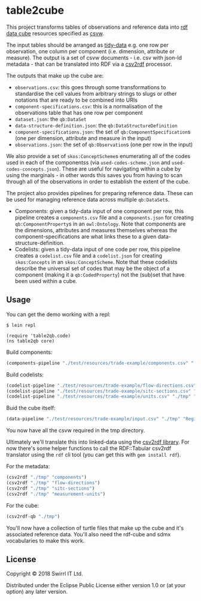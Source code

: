# table2cube

This project transforms tables of observations and reference data into [rdf data cube](https://www.w3.org/TR/vocab-data-cube/) resources specified as [csvw](https://github.com/w3c/csvw).

The input tables should be arranged as [tidy-data](http://vita.had.co.nz/papers/tidy-data.pdf) e.g. one row per observation, one column per component (i.e. dimension, attribute or measure). The output is a set of csvw documents - i.e. csv with json-ld metadata - that can be translated into RDF via a [csv2rdf](http://www.w3.org/TR/csv2rdf/) processor.

The outputs that make up the cube are:

- `observations.csv`: this goes through some transformations to standardise the cell values from arbitrary strings to slugs or other notations that are ready to be combined into URIs
- `component-specifications.csv`: this is a normalisation of the observations table that has one row per component
- `dataset.json`: the `qb:DataSet`
- `data-structure-definition.json`: the `qb:DataStructureDefinition`
- `component-specifications.json`: the set of `qb:ComponentSpecification`s (one per dimension, attribute and measure in the input)
- `observations.json`: the set of `qb:Observation`s (one per row in the input)

We also provide a set of `skos:ConceptScheme`s enumerating all of the codes used in each of the componentss (via `used-codes-scheme.json` and `used-codes-concepts.json`). These are useful for navigating within a cube by using the marginals - in other words this saves you from having to scan through all of the observations in order to establish the extent of the cube.

The project also provides pipelines for preparing reference data. These can be used for managing reference data across multiple `qb:DataSet`s.

- Components: given a tidy-data input of one component per row, this pipeline creates a `components.csv` file and a `components.json` for creating `qb:ComponentProperty`s in an `owl:Ontology`. Note that components are the dimensions, attributes and measures themselves whereas the component-specifications are what links these to a given data-structure-definition.
- Codelists: given a tidy-data input of one code per row, this pipeline creates a `codelist.csv` file and a `codelist.json` for creating `skos:Concepts` in an `skos:ConceptScheme`. Note that these codelists describe the universal set of codes that may be the object of a component (making it a `qb:CodedProperty`) not the (sub)set that have been used within a cube.


## Usage

You can get the demo working with a repl:

```
$ lein repl

(require 'table2qb.code)
(ns table2qb core)
```

Build components:

```clojure
(components-pipeline "./test/resources/trade-example/components.csv" "./tmp")
```

Build codelists:

```clojure
(codelist-pipeline "./test/resources/trade-example/flow-directions.csv" "./tmp" "Flow Directions" "flow-directions")
(codelist-pipeline "./test/resources/trade-example/sitc-sections.csv" "./tmp" "SITC Sections" "sitc-sections")
(codelist-pipeline "./test/resources/trade-example/units.csv" "./tmp" "Measurement Units" "measurement-units")
```

Buid the cube itself:

```clojure
(data-pipeline "./test/resources/trade-example/input.csv" "./tmp" "Regional Trade" "regional-trade")
```

You now have all the csvw required in the tmp directory.

Ultimately we'll translate this into linked-data using the [csv2rdf library](https://github.com/Swirrl/csv2rdf). For now there's some helper functions to call the RDF::Tabular csv2rdf translator using the `rdf` cli tool (you can get this with `gem install rdf`).

For the metadata:

```clojure
(csv2rdf "./tmp" "components")
(csv2rdf "./tmp" "flow-directions")
(csv2rdf "./tmp" "sitc-sections")
(csv2rdf "./tmp" "measurement-units")
```

For the cube:

```clojure
(csv2rdf-qb "./tmp")
```

You'll now have a collection of turtle files that make up the cube and it's associated reference data. You'll also need the rdf-cube and sdmx vocabularies to make this work.

## License

Copyright © 2018 Swirrl IT Ltd.

Distributed under the Eclipse Public License either version 1.0 or (at your option) any later version.
